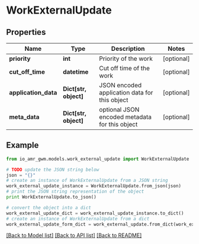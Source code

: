# WorkExternalUpdate


## Properties
Name | Type | Description | Notes
------------ | ------------- | ------------- | -------------
**priority** | **int** | Priority of the work | [optional] 
**cut_off_time** | **datetime** | Cut off time of the work | [optional] 
**application_data** | **Dict[str, object]** | JSON encoded application data for this object | [optional] 
**meta_data** | **Dict[str, object]** | optional JSON encoded metadata for this object | [optional] 

## Example

```python
from io_amr_gwm.models.work_external_update import WorkExternalUpdate

# TODO update the JSON string below
json = "{}"
# create an instance of WorkExternalUpdate from a JSON string
work_external_update_instance = WorkExternalUpdate.from_json(json)
# print the JSON string representation of the object
print WorkExternalUpdate.to_json()

# convert the object into a dict
work_external_update_dict = work_external_update_instance.to_dict()
# create an instance of WorkExternalUpdate from a dict
work_external_update_form_dict = work_external_update.from_dict(work_external_update_dict)
```
[[Back to Model list]](../README.md#documentation-for-models) [[Back to API list]](../README.md#documentation-for-api-endpoints) [[Back to README]](../README.md)


